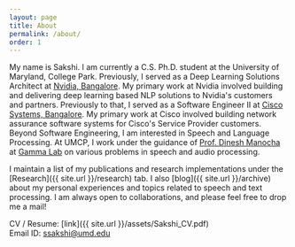 ```yaml
---
layout: page
title: About
permalink: /about/
order: 1
---
```


My name is Sakshi. I am currently a C.S. Ph.D. student at the University of Maryland, College Park. Previously, I served as a Deep Learning Solutions Architect at [Nvidia, Bangalore](https://www.nvidia.com/en-in/). My primary work at Nvidia involved building and delivering deep learning based NLP solutions to Nvidia's customers and partners. Previously to that, I served as a Software Engineer II at [Cisco Systems, Bangalore](http://cisco.com). My primary work at Cisco involved building network assurance software systems for Cisco's Service Provider customers. Beyond Software Engineering, I am interested in Speech and Language Processing. At UMCP, I work under the guidance of [Prof. Dinesh Manocha](https://scholar.google.com/citations?user=X08l_4IAAAAJ&hl=en) at [Gamma Lab](https://gamma.umd.edu/) on various problems in speech and audio processing.

I maintain a list of my publications and research implementations under the [Research]({{ site.url }}/research) tab. I also [blog]({{ site.url }}/archive) about my personal experiences and topics related to speech and text processing. I am always open to collaborations, and please feel free to drop me a mail!

CV / Resume: [link]({{ site.url }}/assets/Sakshi_CV.pdf)  
Email ID: [ssakshi@umd.edu](mailto:ssakshi@umd.edu)  

<!-- #### I am always open to collaborations! Please fill out [this](https://docs.google.com/forms/d/1kQRJekonn8YglxIPH9OPcJCuI7NQK-E1wAywNAsSMoM/) form here and I would reach out if I have a project aligned with your interests. Thank You! -->